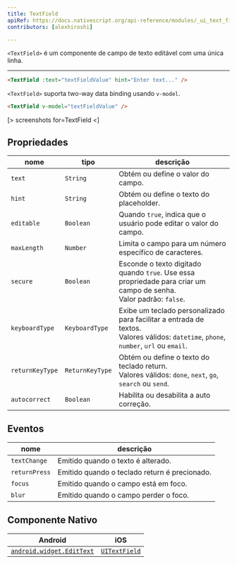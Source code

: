 ```yaml
---
title: TextField
apiRef: https://docs.nativescript.org/api-reference/modules/_ui_text_field_
contributors: [alexhiroshi]

---
```


`<TextField>` é um componente de campo de texto editável com uma única linha.

---

```html
<TextField :text="textFieldValue" hint="Enter text..." />
```

`<TextField>` suporta two-way data binding usando `v-model`.

```html
<TextField v-model="textFieldValue" />
```

[> screenshots for=TextField <]

## Propriedades

| nome | tipo | descrição |
|------|------|-------------|
| `text` | `String` | Obtém ou define o valor do campo.
| `hint` | `String` | Obtém ou define o texto do placeholder.
| `editable` | `Boolean` | Quando `true`, indica que o usuário pode editar o valor do campo.
| `maxLength` | `Number` | Limita o campo para um número específico de caracteres.
| `secure` | `Boolean` | Esconde o texto digitado quando `true`. Use essa propriedade para criar um campo de senha.<br/>Valor padrão: `false`.
| `keyboardType` | `KeyboardType` | Exibe um teclado personalizado para facilitar a entrada de textos.<br/>Valores válidos: `datetime`, `phone`, `number`, `url` ou `email`.
| `returnKeyType` | `ReturnKeyType` | Obtém ou define o texto do teclado return.<br/>Valores válidos: `done`, `next`, `go`, `search` ou `send`.
| `autocorrect` | `Boolean` | Habilita ou desabilita a auto correção.

## Eventos

| nome | descrição |
|------|-------------|
| `textChange` | Emitido quando o texto é alterado.
| `returnPress` | Emitido quando o teclado return é precionado.
| `focus` | Emitido quando o campo está em foco.
| `blur` | Emitido quando o campo perder o foco.

## Componente Nativo

| Android | iOS |
|---------|-----|
| [`android.widget.EditText`](https://developer.android.com/reference/android/widget/EditText.html) | [`UITextField`](https://developer.apple.com/documentation/uikit/uitextfield)
